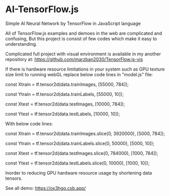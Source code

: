 # AI-TensorFlow.js
Simple AI Neural Network by TensorFlow in JavaScript language 

All of TensorFlow.js examples and demoes in the web are complicated and confusing, But this project is consist of few codes which make it easy to understanding.

Complicated full project with visual environment is available in my another repository at:
https://github.com/marzban2030/TensorFlow.js-vis

If there is hardware resource limitations in your system such as GPU texture size limit to running webGL replace below code lines in "model.js" file:

const Xtrain = tf.tensor2d(data.trainImages, [55000, 784]);

const Ytrain = tf.tensor2d(data.trainLabels, [55000, 10]);

const Xtest = tf.tensor2d(data.testImages, [10000, 784]);

const Ytest = tf.tensor2d(data.testLabels, [10000, 10]);


With below code lines:

const Xtrain = tf.tensor2d(data.trainImages.slice(0, 3920000), [5000, 784]);

const Ytrain = tf.tensor2d(data.trainLabels.slice(0, 50000), [5000, 10]);

const Xtest = tf.tensor2d(data.testImages.slice(0, 784000), [1000, 784]);

const Ytest = tf.tensor2d(data.testLabels.slice(0, 10000), [1000, 10]);

Inorder to reducing GPU hardware resource usage by shortening data tensors.


See all demo:
https://ox3hgq.csb.app/
